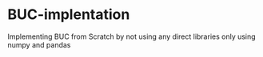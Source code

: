 # BUC-implentation
Implementing BUC from Scratch by not using any direct libraries only using numpy and pandas
